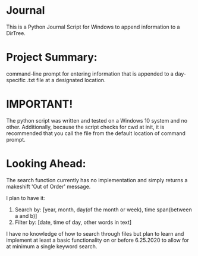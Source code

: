 # Journal
This is a Python Journal Script for Windows to append information to a DirTree.

# Project Summary:
 command-line prompt for entering information that is appended to a day-specific .txt
 file at a designated location.

# IMPORTANT!
The python script was written and tested on a Windows 10 system and no other. 
Additionally, because the script checks for cwd at init, it is recommended that 
you call the file from the default location of command prompt. 

# Looking Ahead:
The search function currently has no implementation and simply returns a makeshift 
'Out of Order' message. 

I plan to have it:
1. Search by:
   [year, month, day(of the month or week), time span(between a and b)]
2. Filter by:
   [date, time of day, other words in text]
   
I have no knowledge of how to search through files but plan to learn and implement 
at least a basic functionality on or before 6.25.2020 to allow for at minimum a single 
keyword search. 



